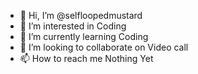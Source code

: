 - 👋 Hi, I’m @selfloopedmustard
- 👀 I’m interested in Coding
- 🌱 I’m currently learning Coding
- 💞️ I’m looking to collaborate on Video call
- 📫 How to reach me Nothing Yet

<!---
selfloopedmustard/selfloopedmustard is a ✨ special ✨ repository because its `README.md` (this file) appears on your GitHub profile.
You can click the Preview link to take a look at your changes.
--->
